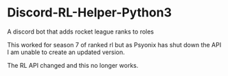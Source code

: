 # Discord-RL-Helper-Python3
A discord bot that adds rocket league ranks to roles

This worked for season 7 of ranked rl but as Psyonix has shut down the API I am unable to create an updated version.

The RL API changed and this no longer works.
